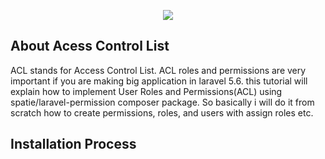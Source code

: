 <p align="center"><img src="https://laravel.com/assets/img/components/logo-laravel.svg"></p>

## About Acess Control List

ACL stands for Access Control List. ACL roles and permissions are very important if you are making big application in laravel 5.6. this tutorial will explain how to implement User Roles and Permissions(ACL) using spatie/laravel-permission composer package. So basically i will do it from scratch how to create permissions, roles, and users with assign roles etc.

## Installation Process

